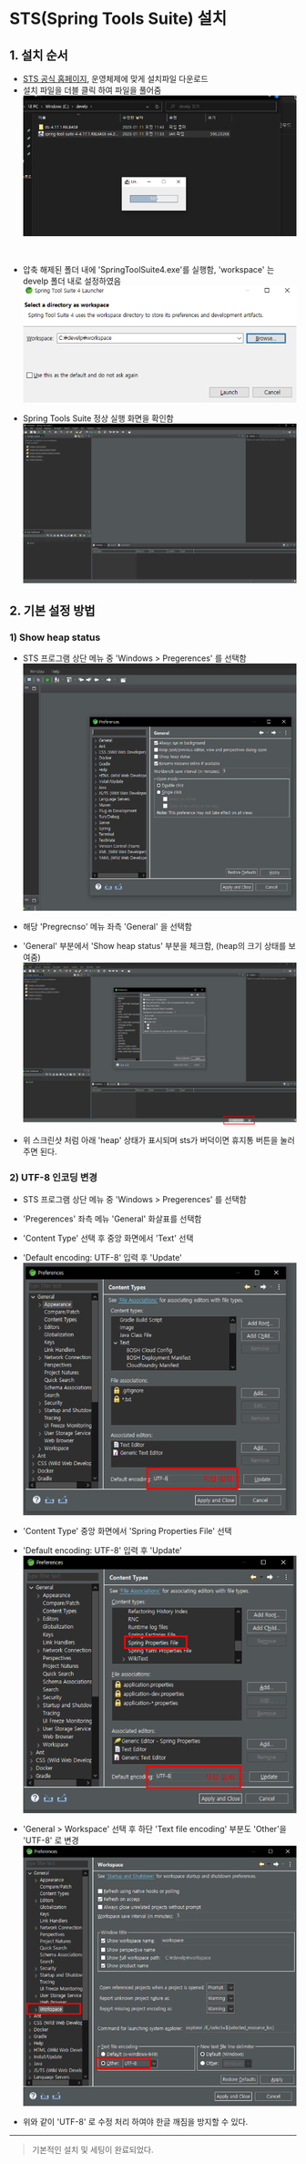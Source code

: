 # STS(Spring Tools Suite) 설치
## 1. 설치 순서 
- [STS 공식 홈페이지](https://spring.io/tools), 운영체제에 맞게 설치파일 다운로드
- 설치 파일을 더블 클릭 하여 파일을 풀어줌<br> 
![](2023-01-11-11-43-43.png)

<br>

- 압축 해제된 폴더 내에 'SpringToolSuite4.exe'를 실행함, 'workspace' 는 develp 폴더 내로 설정하였음
![](2023-01-11-12-08-44.png)

- Spring Tools Suite 정상 실행 화면을 확인함 
![](2023-01-11-12-11-03.png)


## 2. 기본 설정 방법
### 1) Show heap status
- STS 프로그램 상단 메뉴 중 'Windows > Pregerences' 를 선택함
![](2023-01-11-12-52-59.png)

- 해당 'Pregrecnso' 메뉴 좌측 'General' 을 선택함
- 'General' 부분에서 'Show heap status' 부분을 체크함, (heap의 크기 상태를 보여줌)
![](2023-01-11-15-03-33.png)
- 위 스크린샷 처럼 아래 'heap' 상태가 표시되며 sts가 버덕이면 휴지통 버튼을 눌러주면 된다.

### 2) UTF-8 인코딩 변경
- STS 프로그램 상단 메뉴 중 'Windows > Pregerences' 를 선택함
- 'Pregerences' 좌측 메뉴 'General' 화살표를 선택함
- 'Content Type' 선택 후 중앙 화면에서 'Text' 선택
- 'Default encoding: UTF-8' 입력 후 'Update'
![](2023-01-11-15-09-25.png)
- 'Content Type' 중앙 화면에서 'Spring Properties File' 선택
- 'Default encoding: UTF-8' 입력 후 'Update'
![](2023-01-11-15-11-12.png)
- 'General > Workspace' 선택 후 하단 'Text file encoding' 부분도 'Other'을 'UTF-8' 로 변경
![](2023-01-11-15-13-28.png)

- 위와 같이 'UTF-8' 로 수정 처리 하여야 한글 깨짐을 방지할 수 있다.

---
> 기본적인 설치 및 세팅이 완료되었다.